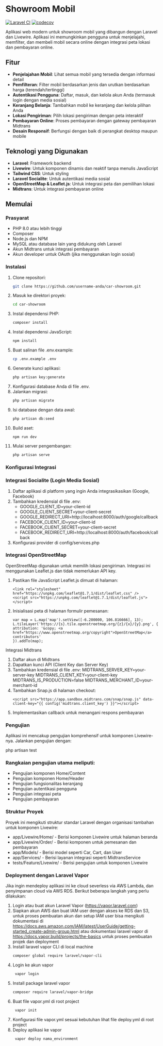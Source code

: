 # Showroom Mobil

[![Laravel CI](https://github.com/fanditama/mobile-showroom/actions/workflows/laravel.yml/badge.svg)](https://github.com/fanditama/mobile-showroom/actions/workflows/laravel.yml)
[![codecov](https://codecov.io/gh/fanditama/mobile-showroom/graph/badge.svg?token=8NC51HIGV1)](https://codecov.io/gh/fanditama/mobile-showroom)

Aplikasi web modern untuk showroom mobil yang dibangun dengan Laravel dan Livewire. Aplikasi ini memungkinkan pengguna untuk menjelajahi, memfilter, dan membeli mobil secara online dengan integrasi peta lokasi dan pembayaran online.

## Fitur

- **Penjelajahan Mobil**: Lihat semua mobil yang tersedia dengan informasi detail
- **Pemfilteran**: Filter mobil berdasarkan jenis dan urutkan berdasarkan harga (terendah/tertinggi)
- **Autentikasi Pengguna**: Daftar, masuk, dan kelola akun Anda (termasuk login dengan media sosial)
- **Keranjang Belanja**: Tambahkan mobil ke keranjang dan kelola pilihan Anda
- **Lokasi Pengiriman**: Pilih lokasi pengiriman dengan peta interaktif
- **Pembayaran Online**: Proses pembayaran dengan gateway pembayaran Midtrans
- **Desain Responsif**: Berfungsi dengan baik di perangkat desktop maupun mobile

## Teknologi yang Digunakan

- **Laravel**: Framework backend
- **Livewire**: Untuk komponen dinamis dan reaktif tanpa menulis JavaScript
- **Tailwind CSS**: Untuk styling
- **Laravel Socialite**: Untuk autentikasi media sosial
- **OpenStreetMap & Leaflet.js**: Untuk integrasi peta dan pemilihan lokasi
- **Midtrans**: Untuk integrasi pembayaran online

## Memulai

### Prasyarat

- PHP 8.0 atau lebih tinggi
- Composer
- Node.js dan NPM
- MySQL atau database lain yang didukung oleh Laravel
- Akun Midtrans untuk integrasi pembayaran
- Akun developer untuk OAuth (jika menggunakan login sosial)

### Instalasi

1. Clone repositori:
   ```bash
   git clone https://github.com/username-anda/car-showroom.git
2. Masuk ke direktori proyek:
   ```bash
   cd car-showroom
3. Instal dependensi PHP:
   ```bash
   composer install
4. Instal dependensi JavaScript:
   ```bash
   npm install
5. Buat salinan file .env.example:
   ```bash
   cp .env.example .env
6. Generate kunci aplikasi:
   ```bash
   php artisan key:generate
7. Konfigurasi database Anda di file .env.
8. Jalankan migrasi:
   ```bash
   php artisan migrate
9. Isi database dengan data awal:
   ```bash
   php artisan db:seed
10. Build aset:
    ```bash
    npm run dev
11. Mulai server pengembangan:
    ```bash
    php artisan serve

### Konfigurasi Integrasi
### Integrasi Socialite (Login Media Sosial)
1. Daftar aplikasi di platform yang ingin Anda integrasikasikan (Google, Facebook)
2. Tambahkan kredensial di file .env:
    - GOOGLE_CLIENT_ID=your-client-id
    - GOOGLE_CLIENT_SECRET=your-client-secret
    - GOOGLE_REDIRECT_URI=http://localhost:8000/auth/google/callback
    - FACEBOOK_CLIENT_ID=your-client-id
    - FACEBOOK_CLIENT_SECRET=your-client-secret
    - FACEBOOK_REDIRECT_URI=http://localhost:8000/auth/facebook/callback
3. Konfigurasi provider di config/services.php

### Integrasi OpenStreetMap
OpenStreetMap digunakan untuk memilih lokasi pengiriman. Integrasi ini menggunakan Leaflet.js dan tidak memerlukan API key.
1. Pastikan file JavaScript Leaflet.js dimuat di halaman:
   ```
   <link rel="stylesheet" href="https://unpkg.com/leaflet@1.7.1/dist/leaflet.css" />
   <script src="https://unpkg.com/leaflet@1.7.1/dist/leaflet.js"></script>
   ```

2. Inisialisasi peta di halaman formulir pemesanan:
   ```
   var map = L.map('map').setView([-6.200000, 106.816666], 13);
   L.tileLayer('https://{s}.tile.openstreetmap.org/{z}/{x}/{y}.png', {
   attribution: '&copy; <a href="https://www.openstreetmap.org/copyright">OpenStreetMap</a> contributors'
   }).addTo(map);
   ```

Integrasi Midtrans
1. Daftar akun di Midtrans
2. Dapatkan kunci API (Client Key dan Server Key)
3. Tambahkan kredensial di file .env:
   MIDTRANS_SERVER_KEY=your-server-key
   MIDTRANS_CLIENT_KEY=your-client-key
   MIDTRANS_IS_PRODUCTION=false
   MIDTRANS_MERCHANT_ID=your-merchant-id
4. Tambahkan Snap.js di halaman checkout:
   ```
   <script src="https://app.sandbox.midtrans.com/snap/snap.js" data-client-key="{{ config('midtrans.client_key') }}"></script>
   ```
5. Implementasikan callback untuk menangani respons      pembayaran

### Pengujian
Aplikasi ini mencakup pengujian komprehensif untuk komponen Livewire-nya. Jalankan pengujian dengan:

php artisan test

### Rangkaian pengujian utama meliputi:
- Pengujian komponen Home/Content
- Pengujian komponen Home/Header
- Pengujian fungsionalitas keranjang
- Pengujian autentikasi pengguna
- Pengujian integrasi peta
- Pengujian pembayaran
### Struktur Proyek
Proyek ini mengikuti struktur standar Laravel dengan organisasi tambahan untuk komponen Livewire:
- app/Livewire/Home/ - Berisi komponen Livewire untuk halaman beranda
- app/Livewire/Order/ - Berisi komponen untuk pemesanan dan pembayaran
- app/Models/ - Berisi model seperti Car, Cart, dan User
- app/Services/ - Berisi layanan integrasi seperti MidtransService
- tests/Feature/Livewire/ - Berisi pengujian untuk komponen Livewire

### Deployment dengan Laravel Vapor
Jika ingin mendeploy aplikasi ini ke cloud severless via AWS Lambda, dan penyimpanan cloud via AWS RDS. Berikut beberapa langkah yang perlu dilakukan:
1. Login atau buat akun Laravel Vapor (https://vapor.laravel.com)
2. Siapkan akun AWS dan buat IAM user dengan akses ke RDS dan S3, untuk proses pembuatan akun dan setup IAM user bisa mengikuti dokumentasi di https://docs.aws.amazon.com/IAM/latest/UserGuide/getting-started_create-admin-group.html atau dokumentasi laravel vapor di https://docs.vapor.build/projects/the-basics untuk proses pembuatan projek dan deployment
3. Install laravel vapor CLI di local machine
   ```bash
   composer global require laravel/vapor-cli
   ```
4. Login ke akun vapor
   ```bash
    vapor login
    ```
5. Install package laravel vapor
   ```bash
   composer require laravel/vapor-bridge
   ```
6. Buat file vapor.yml di root project
   ```bash
    vapor init
    ```
7. Konfigurasi file vapor.yml sesuai kebutuhan
   lihat file deploy.yml di root project
8. Deploy aplikasi ke vapor
   ```bash
    vapor deploy nama_environment
    ```
